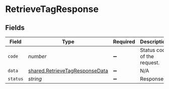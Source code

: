 # RetrieveTagResponse


## Fields

| Field                                                                            | Type                                                                             | Required                                                                         | Description                                                                      |
| -------------------------------------------------------------------------------- | -------------------------------------------------------------------------------- | -------------------------------------------------------------------------------- | -------------------------------------------------------------------------------- |
| `code`                                                                           | *number*                                                                         | :heavy_minus_sign:                                                               | Status code of the request.                                                      |
| `data`                                                                           | [shared.RetrieveTagResponseData](../../models/shared/retrievetagresponsedata.md) | :heavy_minus_sign:                                                               | N/A                                                                              |
| `status`                                                                         | *string*                                                                         | :heavy_minus_sign:                                                               | Response                                                                         |